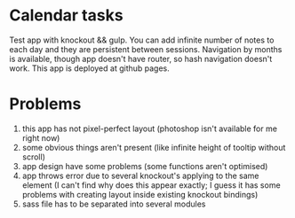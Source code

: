 # Calendar tasks
Test app with knockout &amp;&amp; gulp.
You can add infinite number of notes to each day and they are persistent between sessions. Navigation by months is available, though app doesn't have router, so hash navigation doesn't work.
This app is deployed at github pages.

# Problems
1. this app has not pixel-perfect layout (photoshop isn't available for me right now)
2. some obvious things aren't present (like infinite height of tooltip without scroll)
3. app design have some problems (some functions aren't optimised)
4. app throws error due to several knockout's applying to the same element (I can't find why does this appear exactly; I guess it has some problems with creating layout inside existing knockout bindings)
5. sass file has to be separated into several modules